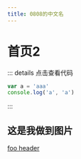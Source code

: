 ```yaml
---
title: 0808的中文名
---
```


# 首页2

::: details 点击查看代码
```js {2}
var a = 'aaa'
console.log('a', 'a')
```
:::

## 这是我做到图片 <Badge text="默认主题"/> <Badge type="warn" text="默认主题"/> <Badge text="默认主题"/>

[foo header](./second/#this)


